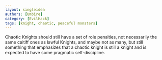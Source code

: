 ```yaml
---
layout: singleidea
authors: [Umbire]
category: [EvilHack]
tags: [knight, chaotic, peaceful monsters]
---
```

Chaotic Knights should still have a set of role penalties, not necessarily the
same caitiff ones as lawful Knights, and maybe not as many, but still something
that emphasizes that a chaotic knight is still a knight and is expected to have
some pragmatic self-discipline.
